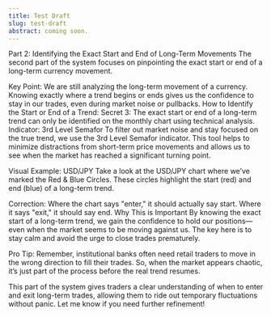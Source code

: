 ```yaml
---
title: Test Draft
slug: test-draft
abstract: coming soon.
---
```


Part 2: Identifying the Exact Start and End of Long-Term Movements
The second part of the system focuses on pinpointing the exact start or end of a long-term currency movement.

Key Point:
We are still analyzing the long-term movement of a currency. Knowing exactly where a trend begins or ends gives us the confidence to stay in our trades, even during market noise or pullbacks.
How to Identify the Start or End of a Trend:
Secret 3: The exact start or end of a long-term trend can only be identified on the monthly chart using technical analysis.
Indicator: 3rd Level Semafor
To filter out market noise and stay focused on the true trend, we use the 3rd Level Semafor indicator. This tool helps to minimize distractions from short-term price movements and allows us to see when the market has reached a significant turning point.

Visual Example: USD/JPY
Take a look at the USD/JPY chart where we’ve marked the Red & Blue Circles. These circles highlight the start (red) and end (blue) of a long-term trend.

Correction:
Where the chart says "enter," it should actually say start.
Where it says "exit," it should say end.
Why This is Important
By knowing the exact start of a long-term trend, we gain the confidence to hold our positions—even when the market seems to be moving against us. The key here is to stay calm and avoid the urge to close trades prematurely.

Pro Tip:
Remember, institutional banks often need retail traders to move in the wrong direction to fill their trades. So, when the market appears chaotic, it’s just part of the process before the real trend resumes.

This part of the system gives traders a clear understanding of when to enter and exit long-term trades, allowing them to ride out temporary fluctuations without panic. Let me know if you need further refinement!






